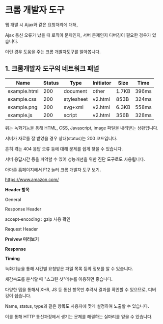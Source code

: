 # 크롬 개발자 도구



웹 개발 시 Ajax와 같은 요청처리에 대해,

Ajax 통신 오류가 났을 때 로직이 문제인지, 서버 문제인지 디버깅이 필요한 경우가 있습니다.

이런 경우 도움을 주는 크롬 개발자도구를 알아봅니다.



## 1. 크롬개발자 도구의 네트워크 패널

| Name         | Status | Type       | Initiator | Size  | Time  |
| ------------ | ------ | ---------- | --------- | ----- | ----- |
| example.html | 200    | document   | other     | 1.7KB | 396ms |
| example.css  | 200    | stylesheet | v2.html   | 853B  | 324ms |
| example.png  | 200    | svg+xml    | v2.html   | 6.3KB | 558ms |
| example.js   | 200    | script     | v2.html   | 356B  | 328ms |



위는 녹화기능을 통해 HTML, CSS, Javascript, image 파일을 내려받는 상황입니다.

서버가 자료를 잘 받았을 경우 상태(status)는 200 코드입니다.

흔히 겪는 404 응답 오류 등에 대해 문제를 쉽게 찾을 수 있습니다.

서버 응답시간 등을 파악할 수 있어 성능개선을 위한 진단 도구로도 사용됩니다.



아마존 홈페이지에서 F12 눌러 크롬 개발자 도구 보기.

https://www.amazon.com/



**Header 항목**

General

Response Header

accept-encoding : gzip 사용 확인

Request Header



**Preivew 미리보기**

**Response** 

**Timing**



녹화기능을 통해 시간별 요청받은 파일 목록 등의 정보를 알 수 있습니다.

체감속도를 분석할 때 "스크린 샷"메뉴를 이용하면 좋습니다.

다양한 탭을 통해서 XHR, JS 등 통신 항목만 추려서 결과를 확인할 수 있으므로, 디버깅이 쉽습니다.

Name, status, type과 같은 항목도 사용자에 맞게 설정하여 노출할 수 있습니다.

이를 통해 HTTP 통신과정에서 생기는 문제를 해결하는 실마리를 얻을 수 있습니다.

